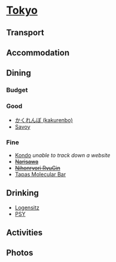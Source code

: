 # [Tokyo](http://en.wikipedia.org/wiki/Tokyo)

## Transport

## Accommodation

## Dining

### Budget

### Good

* [かくれんぼ (kakurenbo)](http://goo.gl/maps/o4ySP)
* [Savoy](http://www.savoy.vc)

### Fine

* [Kondo](https://plus.google.com/117188319550110464036/about?gl=US&hl=en) *unable to track down a website*
* ~~[Narisawa](http://www.narisawa-yoshihiro.com/en/openning.html)~~
* ~~[Nihonryori RyuGin](http://www.nihonryori-ryugin.com/index_en.html)~~
* [Tapas Molecular Bar](http://www.mandarinoriental.com/tokyo/dining/molecular/)

## Drinking

* [Logensitz](http://www.bar-kansai.net/shop_bar.php?data=1)
* [PSY](http://www.bar-psy.com)

## Activities

## Photos
